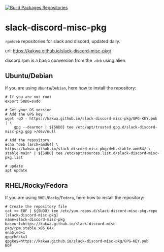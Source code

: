[![Build Packages Repositories](https://github.com/kakwa/slack-discord-misc-pkg/actions/workflows/repos.yml/badge.svg)](https://github.com/kakwa/slack-discord-misc-pkg/actions/workflows/repos.yml)

# slack-discord-misc-pkg

`rpm`/`deb` repositories for slack and discord, updated daily.

url: https://kakwa.github.io/slack-discord-misc-pkg/

discord rpm is a basic conversion from the `.deb` using alien.

## Ubuntu/Debian

If you are using `Ubuntu`/`Debian`, here how to install the repository:

```shell
# If you are not root
export SUDO=sudo

# Get your OS version
# Add the GPG key
wget -qO - https://kakwa.github.io/slack-discord-misc-pkg/GPG-KEY.pub | \
    gpg --dearmor | ${SUDO} tee /etc/apt/trusted.gpg.d/slack-discord-misc-pkg.gpg >/dev/null

# Add the repository
echo "deb [arch=amd64] \
https://kakwa.github.io/slack-discord-misc-pkg/deb.stable.amd64/ \
stable main" | ${SUDO} tee /etc/apt/sources.list.d/slack-discord-misc-pkg.list

# update
apt update
```

## RHEL/Rocky/Fedora

If you are using `RHEL`/`Rocky`/`Fedora`, here how to install the repository:

```shell
# Create the repository file
cat << EOF | ${SUDO} tee /etc/yum.repos.d/slack-discord-misc-pkg.repo
[slack-discord-misc-pkg]
name=slack-discord-misc-pkg
baseurl=https://kakwa.github.io/slack-discord-misc-pkg/rpm.stable.x86_64/
enabled=1
gpgcheck=1
gpgkey=https://kakwa.github.io/slack-discord-misc-pkg/GPG-KEY.pub
EOF
```
